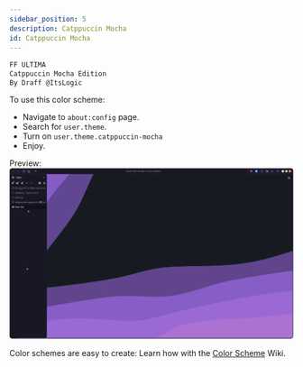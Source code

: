 ```yaml
---
sidebar_position: 5
description: Catppuccin Mocha
id: Catppuccin Mocha
---
```


```
FF ULTIMA
Catppuccin Mocha Edition
By Draff @ItsLogic
```

To use this color scheme:
- Navigate to `about:config` page.
- Search for `user.theme`.
- Turn on `user.theme.catppuccin-mocha`
- Enjoy.

Preview:
![preview](./preview.png)

Color schemes are easy to create: Learn how with the [Color Scheme](/docs/color-schemes/Create-a-Color-Scheme) Wiki.